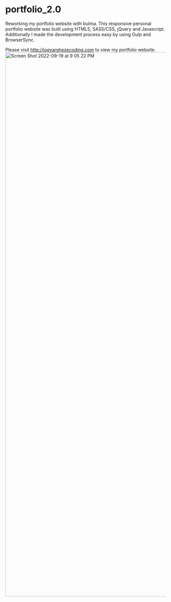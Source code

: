 # portfolio_2.0
Reworking my portfolio website with bulma.
This responsive personal portfolio website was built using HTML5, SASS/CSS, jQuery and Javascript.
Additionally I made the development process easy by using Gulp and BrowserSync.

Please visit http://joevarghesecoding.com to view my portfolio website.
<img width="1705" alt="Screen Shot 2022-09-19 at 9 05 22 PM" src="https://user-images.githubusercontent.com/69740570/191145230-02e23cbb-8852-4ebf-9811-8b22351a0b3c.png">
